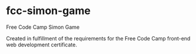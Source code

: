 # fcc-simon-game
Free Code Camp Simon Game

Created in fulfillment of the requirements for the Free Code Camp front-end web development certificate.
